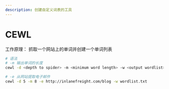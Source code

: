 ```yaml
---
description: 创建自定义词表的工具
---
```


# CEWL

工作原理： 抓取一个网站上的单词并创建一个单词列表

```bash
# 语法
# -m 输出单词的长度
cewl -d <depth to spider> -m <minimum word length> -w <output wordlist> <url of website>

# -e 从网站提取电子邮件
cewl -d 5 -m 8 -e http://inlanefreight.com/blog -w wordlist.txt
```
